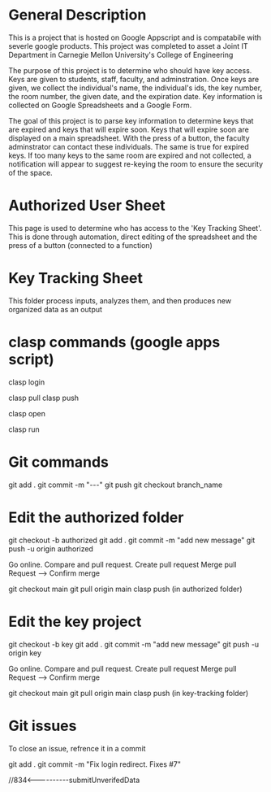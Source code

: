 # General Description

This is a project that is hosted on Google Appscript and is compatabile with severle google products. This project was completed to asset a Joint IT Department in Carnegie Mellon University's College of Engineering

The purpose of this project is to determine who should have key access. Keys are given to students, staff, faculty, and adminstration. Once keys are given, we collect the individual's name, the individual's ids, the key number, the room number, the given date, and the expiration date. Key information is collected on Google Spreadsheets and a Google Form.

The goal of this project is to parse key information to determine keys that are expired and keys that will expire soon. Keys that will expire soon are displayed on a main spreadsheet. With the press of a button, the faculty adminstrator can contact these individuals. The same is true for expired keys. If too many keys to the same room are expired and not collected, a notification will appear to suggest re-keying the room to ensure the security of the space.


# Authorized User Sheet

This page is used to determine who has access to the 'Key Tracking Sheet'. This is done through automation, direct editing of the spreadsheet and 
the press of a button (connected to a function)

# Key Tracking Sheet

This folder process inputs, analyzes them, and then produces new organized data as an output



# clasp commands (google apps script)
clasp login

clasp pull
clasp push

clasp open

clasp run <functionName>


# Git commands

git add .
git commit -m "---"
git push
git checkout branch_name



# Edit the authorized folder

git checkout -b authorized
git add .
git commit -m "add new message"
git push -u origin authorized

Go online. Compare and pull request. Create pull request
Merge pull Request --> Confirm merge

git checkout main
git pull origin main
clasp push (in authorized folder)

# Edit the key project

git checkout -b key
git add .
git commit -m "add new message"
git push -u origin key

Go online. Compare and pull request. Create pull request
Merge pull Request --> Confirm merge

git checkout main
git pull origin main
clasp push (in key-tracking folder)


# Git issues
To close an issue, refrence it in a commit

git add .
git commit -m "Fix login redirect. Fixes #7"

//834<----------submitUnverifedData